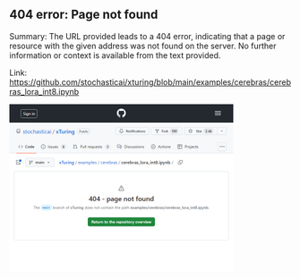 ## 404 error: Page not found
Summary: The URL provided leads to a 404 error, indicating that a page or resource with the given address was not found on the server. No further information or context is available from the text provided.

Link: https://github.com/stochasticai/xturing/blob/main/examples/cerebras/cerebras_lora_int8.ipynb

<img src="/img/e32ae68c-70c3-4b9a-b626-7538c8b8db1e.png" width="400" />
<br/><br/>

